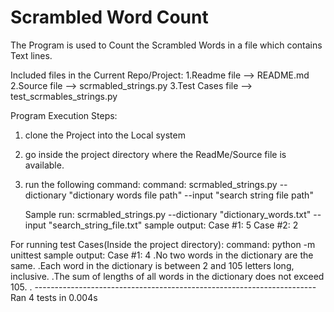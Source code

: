 # Scrambled Word Count 
The Program is used to Count the Scrambled Words in a file which contains Text lines.

Included files in the Current Repo/Project:
1.Readme file --> README.md
2.Source file --> scrmabled_strings.py 
3.Test Cases file --> test_scrmables_strings.py



Program Execution Steps:
1. clone the Project into the Local system
2. go inside the project directory where the ReadMe/Source file is available.
3. run the following command:
    command: scrmabled_strings.py --dictionary "dictionary words file path" --input "search string file path"
    
    Sample run:
        scrmabled_strings.py --dictionary "dictionary_words.txt" --input "search_string_file.txt"
        sample output:
            Case #1: 5
            Case #2: 2

For running test Cases(Inside the project directory):
    command: python -m unittest
    sample output:
        Case #1: 4
        .No two words in the dictionary are the same.
        .Each word in the dictionary is between 2 and 105 letters long, inclusive.
        .The sum of lengths of all words in the dictionary does not exceed 105.
        .
        ----------------------------------------------------------------------
        Ran 4 tests in 0.004s

